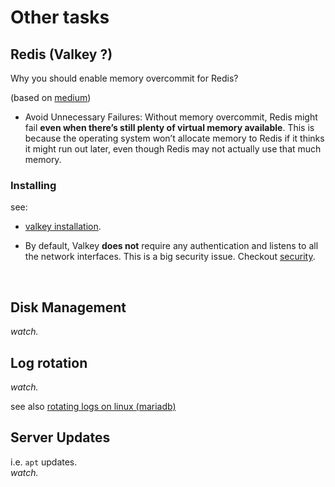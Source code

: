 # Other tasks

## Redis (Valkey ?)

Why you should enable memory overcommit for Redis? 

(based on [medium](https://medium.com/@akhshyganesh/redis-enabling-memory-overcommit-is-a-crucial-configuration-68dbb77dae5f))

- Avoid Unnecessary Failures: Without memory overcommit, Redis might fail **even when there’s still plenty of virtual memory available**. This is because the operating system won’t allocate memory to Redis if it thinks it might run out later, even though Redis may not actually use that much memory.

### Installing

see:
- [valkey installation](https://valkey.io/topics/installation/).

- By default, Valkey **does not** require any authentication and listens to all the network interfaces. This is a big security issue. Checkout [security](https://valkey.io/topics/security/).

</br>

## Disk Management

_watch._

## Log rotation

_watch._

see also [rotating logs on linux (mariadb)](https://mariadb.com/kb/en/rotating-logs-on-unix-and-linux/)

## Server Updates

i.e. `apt` updates.   
_watch._
